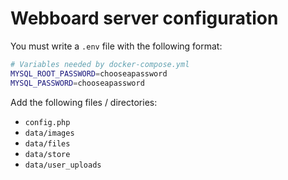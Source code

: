 Webboard server configuration
=============================

You must write a `.env` file with the following format:
```bash
# Variables needed by docker-compose.yml
MYSQL_ROOT_PASSWORD=chooseapassword
MYSQL_PASSWORD=chooseapassword
```

Add the following files / directories:
* `config.php`
* `data/images`
* `data/files`
* `data/store`
* `data/user_uploads`
